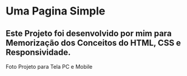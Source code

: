# Uma Pagina Simple 

## Este Projeto foi desenvolvido por mim para Memorização dos Conceitos do HTML, CSS e Responsividade.

<figuri>
<img src=""/>
<figcaption>Foto Projeto para Tela PC e Mobile</figcaption>
<figuri/>

